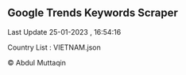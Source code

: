 

## Google Trends Keywords Scraper 
 
Last Update 25-01-2023 , 16:54:16

Country List :
VIETNAM.json



© Abdul Muttaqin 
